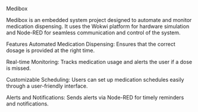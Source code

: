 Medibox

Medibox is an embedded system project designed to automate and monitor medication dispensing. It uses the Wokwi platform for hardware simulation and Node-RED for seamless communication and control of the system.

Features
Automated Medication Dispensing:
Ensures that the correct dosage is provided at the right time.

Real-time Monitoring:
Tracks medication usage and alerts the user if a dose is missed.

Customizable Scheduling:
Users can set up medication schedules easily through a user-friendly interface.

Alerts and Notifications:
Sends alerts via Node-RED for timely reminders and notifications.
